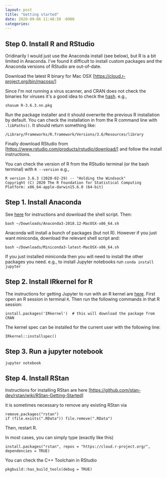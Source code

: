 ```yaml
---
layout: post
title: "Getting started"
date: 2020-09-06 11:48:50 -0900
categories:
---
```


## Step 0. Install R and RStudio
Oridinarily I would just use the Anaconda install (see below), but R is a bit limited in Anaconda. I've found it difficult to install custom packages and the Anaconda versions of RStudio are out-of-date.

Download the latest R binary for Mac OSX [https://cloud.r-project.org/bin/macosx/]  

Since I'm not running a virus scanner, and CRAN does not check the binaries for viruses it's a good idea to check the [hash](https://shapeshed.com/unix-sha1sum/). e.g.,  
```
shasum R-3.6.3.nn.pkg 
``` 

Run the package installer and it should overwrite the previous R installation by default. You can check the installation in from the R command line with `.libPaths()`. It should return something like:  
```
/Library/Frameworks/R.framework/Versions/3.6/Resources/library
```

Finally download RStudio from [https://www.rstudio.com/products/rstudio/download/] and follow the install instructions.  

You can check the version of R from the RStudio terminal (or the bash terminal) with `R --version` e.g.,

```
R version 3.6.3 (2020-02-29) -- "Holding the Windsock"
Copyright (C) 2020 The R Foundation for Statistical Computing
Platform: x86_64-apple-darwin15.6.0 (64-bit)
```


## Step 1. Install Anaconda  
See [here](https://conda.io/docs/user-guide/install/macos.html) for instructions and download the shell script. Then:  
```
bash ~/Downloads/Anaconda3-2018.12-MacOSX-x86_64.sh
```  

Anaconda will install a bunch of packages (but not R). However if you just want miniconda, download the relevant shell script and:
```
bash ~/Downloads/Miniconda3-latest-MacOSX-x86_64.sh
```  

If you just installed miniconda then you will need to install the other packages you need. e.g., to install Jupyter notebooks run `conda install jupyter`  

## Step 2. Install IRkernel for R  
The instructions for getting Jupyter to run with an R kernel are [here](https://irkernel.github.io/installation/). First open an R session in terminal `R`. Then run the following commands in that R session:  

```
install.packages('IRkernel')  # this will download the package from CRAN
```  
The kernel spec can be installed for the current user with the following line:
```
IRkernel::installspec()
```  

## Step 3. Run a jupyter notebook  
```
jupyter notebook
```

## Step 4. Install RStan
Instructions for installing RStan are here [https://github.com/stan-dev/rstan/wiki/RStan-Getting-Started]

it is sometimes necessary to remove any existing RStan via
```
remove.packages("rstan")
if (file.exists(".RData")) file.remove(".RData")
```

Then, restart R.

In most cases, you can simply type (exactly like this)
```
install.packages("rstan", repos = "https://cloud.r-project.org/", dependencies = TRUE)
```

You can check the C++ Toolchain in RStudio
```
pkgbuild::has_build_tools(debug = TRUE)
```
